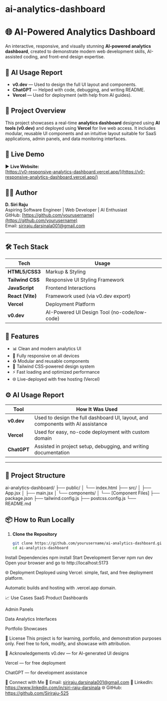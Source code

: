 # ai-analytics-dashboard
# 🌐 AI-Powered Analytics Dashboard

An interactive, responsive, and visually stunning **AI-powered analytics dashboard**, created to demonstrate modern web development skills, AI-assisted coding, and front-end design expertise.

## 🤖 AI Usage Report

- **v0.dev** — Used to design the full UI layout and components.
- **ChatGPT** — Helped with code, debugging, and writing README.
- **Vercel** — Used for deployment (with help from AI guides).

## 📍 Project Overview

This project showcases a real-time **analytics dashboard** designed using **AI tools (v0.dev)** and deployed using **Vercel** for live web access. It includes modular, reusable UI components and an intuitive layout suitable for SaaS applications, admin panels, and data monitoring interfaces.



## 🚀 Live Demo

▶️ **Live Website:**  
[https://v0-responsive-analytics-dashboard.vercel.app/](https://v0-responsive-analytics-dashboard.vercel.app/)



## 🧑‍💻 Author

**D. Siri Raju**  
Aspiring Software Engineer | Web Developer | AI Enthusiast  
GitHub: [https://github.com/yourusername](https://github.com/yourusername)  
Email: siriraju.darsinala001@gmail.com

---

## 🛠️ Tech Stack

| Tech             | Usage                                      |
|------------------|--------------------------------------------|
| **HTML5/CSS3**   | Markup & Styling                           |
| **Tailwind CSS** | Responsive UI Styling Framework           |
| **JavaScript**   | Frontend Interactions                      |
| **React (Vite)** | Framework used (via v0.dev export)         |
| **Vercel**       | Deployment Platform                        |
| **v0.dev**       | AI-Powered UI Design Tool (no-code/low-code) |


## 🧩 Features

- 📊 Clean and modern analytics UI
- 📱 Fully responsive on all devices
- ♻️ Modular and reusable components
- 🎨 Tailwind CSS-powered design system
- ⚡ Fast loading and optimized performance
- 🌐 Live-deployed with free hosting (Vercel)


## ⚙️ AI Usage Report

| Tool     | How It Was Used |
|----------|------------------|
| **v0.dev** | Used to design the full dashboard UI, layout, and components with AI assistance |
| **Vercel** | Used for easy, no-code deployment with custom domain |
| **ChatGPT** | Assisted in project setup, debugging, and writing documentation |

---

## 📂 Project Structure

ai-analytics-dashboard/
├── public/
│ └── index.html
├── src/
│ ├── App.jsx
│ ├── main.jsx
│ └── components/
│ └── [Component Files]
├── package.json
├── tailwind.config.js
├── postcss.config.js
└── README.md



## 📦 How to Run Locally

1. **Clone the Repository**
   ```bash
   git clone https://github.com/yourusername/ai-analytics-dashboard.git
   cd ai-analytics-dashboard
Install Dependencies
npm install
Start Development Server
npm run dev
Open your browser and go to http://localhost:5173

🌐 Deployment
Deployed using Vercel: simple, fast, and free deployment platform.

Automatic builds and hosting with .vercel.app domain.

📈 Use Cases
SaaS Product Dashboards

Admin Panels

Data Analytics Interfaces

Portfolio Showcases

📝 License
This project is for learning, portfolio, and demonstration purposes only.
Feel free to fork, modify, and showcase with attribution.

📢 Acknowledgements
v0.dev — for AI-generated UI designs

Vercel — for free deployment

ChatGPT — for development assistance

🔗 Connect with Me
📧 Email: siriraju.darsinala001@gmail.com
🔗 LinkedIn: https://www.linkedin.com/in/siri-raju-darsinala
🌐 GitHub: https://github.com/Siriraju-525

